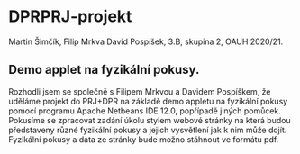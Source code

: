 # DPRPRJ-projekt
 Martin Šimčík, Filip Mrkva David Pospíšek, 3.B, skupina 2, OAUH 2020/21.
## Demo applet na fyzikální pokusy.
 Rozhodli jsem se společně s Filipem Mrkvou a Davidem Pospíškem, že uděláme projekt do PRJ+DPR na základě demo appletu na fyzikální pokusy pomocí programu Apache Netbeans IDE 12.0, popřípadě jiných pomůcek. Pokusíme se zpracovat zadání úkolu stylem webové stránky na která budou představeny různé fyzikální pokusy a jejich vysvětlení jak k nim může dojít. Fyzikální pokusy a data ze stránky bude možno stáhnout ve formátu pdf.
